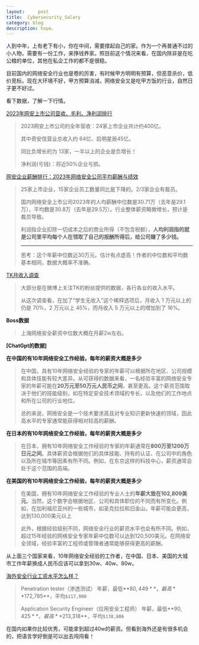 ```yaml
---
layout:     post
title:  Cybersecurity_Salary       
category: blog
description: hope。
---
```

人到中年，上有老下有小，你在中间，需要撑起自己的家。作为一个再普通不过的小人物，需要有一份工作，来挣钱养家。照目前这个情况来看，在国内除非是在吃公粮的单位，其他在私企工作的都不是很稳。

目前国内的网络安全行业也是卷的厉害，有时候甲方明明有预算，但恶意杀价，低价竞标。现在大环境不好，甲方预算消减，网络安全又是吃甲方饭的行业，自然日子更不好过。

看下数据，了解一下行情。

[2023年网安上市公司营收、毛利、净利润排行](https://mp.weixin.qq.com/s/TBak9BDvZ1iIMnd-x7CWjg?poc_token=HE7aPWaj9Xv5aqPNWBK-jpCsFl4BhhutXzK36gio)

>2023网安上市公司的全年营收：24家上市企业共计约400亿。
>
>其中奇安信营业总收入约 64亿、启明星辰45亿。
>
>同比负增长的为 13家，一半以上的企业是负增长！
>
>净利润(亏钱)：将近50%企业亏损。

[网安企业薪酬排行：2023年网络安全公司平均薪酬与绩效](https://mp.weixin.qq.com/s/goYh9-Ey8CER2StAkph-8A)

> 25家上市企业，15家企业员工数量同比是下降的。2/3家企业有裁员。
>
> 国内网络安全上市公司2023年的人均薪酬中位数是30.71万（去年是29.1万），平均数是30.8万（去年是29.5万）。行业整体薪资略微增长，预计是裁员导致。
>
> 利润指企业扣除一切成本之后的商业所得（不包含税额），**人均利润指的就是公司里平均每个人在领取了自己的报酬所得后，给公司赚了多少钱。**
>
> ---
>
> 思考：这个年薪中位数近30万元。估计有点虚高！作者的中位数和平均数基本相同，数据大概率不准确。

[TK月收入调查](https://weibo.com/6827625527/ObZSdwqvD)

> 大部分是在微博上关注TK的粉丝提供的数据，各行各业的收入水平。
>
> 从这次调查看，在加了“学生无收入”这个稀释选项后，月收入 1 万元以上的仍是 70%，2 万元以上 45%，而月收入 5 万元以上的增加到了 16%。

**Boss数据**

> 上海网络安全薪资中位数大概在月薪2w左右。

**[ChatGpt的数据]**

**在中国的有10年网络安全工作经验，每年的薪资大概是多少**

> 在中国，具有10年网络安全经验的专家的年薪可以根据所在地区、公司规模和具体技能有较大差异。从可获得的数据来看，一名经验丰富的网络安全专家的年薪可能在**20万元至50万元人民币之间**，甚至更高。这个薪资范围取决于他们的技能级别，如在特定安全技术领域的专长，以及他们的工作地点和所在公司的行业地位。
>
> 总的来说，网络安全是一个技术要求高且对专业知识更新快速的领域，因此高水平的专家通常能获得相对较高的薪酬。

**在日本的有10年网络安全工作经验，每年的薪资大概是多少**

> 在日本，拥有10年网络安全工作经验的专家的年薪通常在**800万至1200万日元之间**。具体薪资会根据他们的具体技能、持有的认证、在公司中的角色以及所在城市等因素有所不同。例如，在东京这样的科技中心，薪资通常会处于这个范围的高端。

**在美国的有10年网络安全工作经验，每年的薪资大概是多少**

> 在美国，拥有10年网络安全工作经验的专业人士的**年薪大致在102,809美元**。当然，这个数字会根据地区、公司和具体职位的不同而有所变化。例如，在加利福尼亚州的一些城市，如圣克拉拉和旧金山，年薪可能会更高，达到130,000美元以上
>
> 此外，根据经验级别不同，网络安全行业的薪资水平也会有所不同。例如，超过15年经验的网络安全专家年薪中位数可以达到120,500美元。在网络安全领域，经验丰富的工程师或管理者通常能够获得更高的薪酬。

从上面三个国家来看，10年网络安全经验的工作者，在中国、日本、美国的大城市工作年薪换成人民币应该可以拿到30w、40w、80w。

[海外安全行业工资水平怎么样？](https://mp.weixin.qq.com/s/cpK1-s9wkqWZBg14ZYCHcw)

> Penetration tester（渗透测试） 年薪，最低**$80,449**，最高**$172,785**，平均`$117,900`
>
> Application Security Engineer（应用安全工程师） 年薪，最低**$90,425**，最高**$213,318**，平均`$138,886`

在国内如果你比较优秀，可能拿到超过40w的薪资。但看到海外还是有很多机会的，把语言学好倒是可以出去闯闯看！

